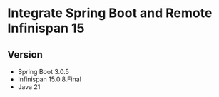 # Integrate Spring Boot and Remote Infinispan 15

## Version
- Spring Boot 3.0.5
- Infinispan 15.0.8.Final
- Java 21